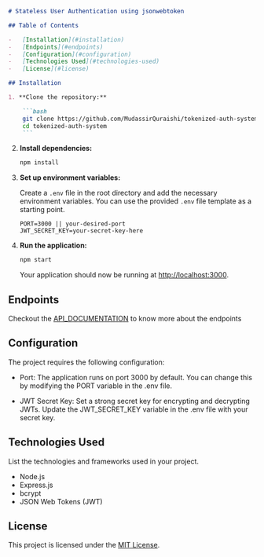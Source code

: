 ````markdown
# Stateless User Authentication using jsonwebtoken

## Table of Contents

-   [Installation](#installation)
-   [Endpoints](#endpoints)
-   [Configuration](#configuration)
-   [Technologies Used](#technologies-used)
-   [License](#license)

## Installation

1. **Clone the repository:**

    ```bash
    git clone https://github.com/MudassirQuraishi/tokenized-auth-system.git
    cd tokenized-auth-system
    ```
````

2. **Install dependencies:**

    ```bash
    npm install
    ```

3. **Set up environment variables:**

    Create a `.env` file in the root directory and add the necessary environment variables. You can use the provided `.env` file template as a starting point.

    ```plaintext
    PORT=3000 || your-desired-port
    JWT_SECRET_KEY=your-secret-key-here
    ```

4. **Run the application:**

    ```bash
    npm start
    ```

    Your application should now be running at [http://localhost:3000](http://localhost:3000).

## Endpoints

Checkout the [API_DOCUMENTATION]() to know more about the endpoints

## Configuration

The project requires the following configuration:

-   Port: The application runs on port 3000 by default. You can change this by modifying the PORT variable in the .env file.

-   JWT Secret Key: Set a strong secret key for encrypting and decrypting JWTs. Update the JWT_SECRET_KEY variable in the .env file with your secret key.

## Technologies Used

List the technologies and frameworks used in your project.

-   Node.js
-   Express.js
-   bcrypt
-   JSON Web Tokens (JWT)

## License

This project is licensed under the [MIT License](LICENSE).

```

```
